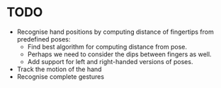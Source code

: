 TODO
====

* Recognise hand positions by computing distance of fingertips from predefined poses:
  * Find best algorithm for computing distance from pose.
  * Perhaps we need to consider the dips between fingers as well.
  * Add support for left and right-handed versions of poses.
* Track the motion of the hand
* Recognise complete gestures
